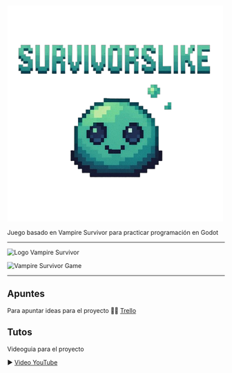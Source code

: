 ![alt text](logo.png)

Juego basado en Vampire Survivor para practicar programación en Godot

---

![Logo Vampire Survivor](https://cdn2.steamgriddb.com/logo_thumb/f0e6bc914c24c98b02e956b53344d081.png)

![Vampire Survivor Game](https://oyster.ignimgs.com/mediawiki/apis.ign.com/vampire-survivors/f/fc/Vampire_Survivors_2_2_2022_10_12_56_PM.png)

---

## Apuntes

Para apuntar ideas para el proyecto
⛓️‍💥 [Trello](https://trello.com/b/s3gaRfal/survivorslike)

## Tutos

Videoguia para el proyecto

▶️ [Video YouTube](https://www.youtube.com/watch?v=GwCiGixlqiU&list=PLTTFOG24xy6IPNlGugXK8NYA9qV7r5AZL)
